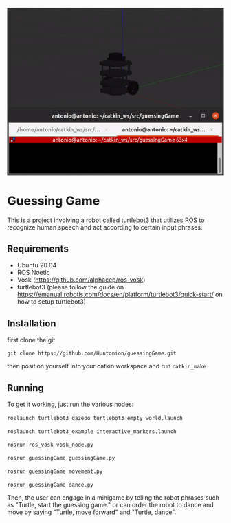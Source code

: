 ![](https://github.com/Huntonion/guessingGame/blob/main/media/turtle.gif)

# Guessing Game


This is a project involving a robot called turtlebot3 that utilizes ROS to recognize human speech and act according to certain input phrases. 

## Requirements

- Ubuntu 20.04
- ROS Noetic 
- Vosk (https://github.com/alphacep/ros-vosk)
- turtlebot3 (please follow the guide on https://emanual.robotis.com/docs/en/platform/turtlebot3/quick-start/ on how to setup turtlebot3)



## Installation

first clone the git
```
git clone https://github.com/Huntonion/guessingGame.git
```

then position yourself into your catkin workspace and run `catkin_make`

## Running

To get it working, just run the various nodes:

`roslaunch turtlebot3_gazebo turtlebot3_empty_world.launch`

`roslaunch turtlebot3_example interactive_markers.launch`

`rosrun ros_vosk vosk_node.py`

`rosrun guessingGame guessingGame.py`

`rosrun guessingGame movement.py`

`rosrun guessingGame dance.py`

Then, the user can engage in a minigame by telling the robot phrases such as "Turtle, start the guessing game." or can order the robot to dance and move by saying "Turtle, move forward" and "Turtle, dance".
